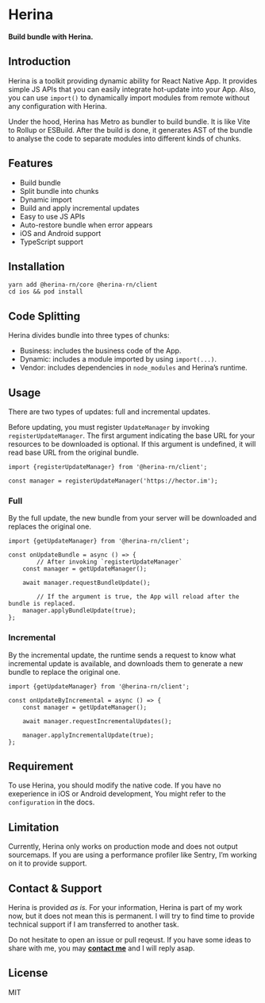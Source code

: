 # Herina

**Build bundle with Herina.**

## Introduction

Herina is a toolkit providing dynamic ability for React Native App. It provides simple JS APIs that you can easily integrate hot-update into your App. Also, you can use `import()` to dynamically import modules from remote without any configuration with Herina.

Under the hood, Herina has Metro as bundler to build bundle. It is like Vite to Rollup or ESBuild. After the build is done, it generates AST of the bundle to analyse the code to separate modules into different kinds of chunks.

## Features

- Build bundle
- Split bundle into chunks
- Dynamic import
- Build and apply incremental updates
- Easy to use JS APIs
- Auto-restore bundle when error appears
- iOS and Android support
- TypeScript support

## Installation

```tsx
yarn add @herina-rn/core @herina-rn/client
cd ios && pod install
```

## Code Splitting

Herina divides bundle into three types of chunks:

- Business: includes the business code of the App.
- Dynamic: includes a module imported by using `import(...)`.
- Vendor: includes dependencies in `node_modules` and Herina’s runtime.

## Usage

There are two types of updates: full and incremental updates.

Before updating, you must register `UpdateManager` by invoking `registerUpdateManager`. The first argument indicating the base URL for your resources to be downloaded is optional. If this argument is undefined, it will read base URL from the original bundle.

```tsx
import {registerUpdateManager} from '@herina-rn/client';

const manager = registerUpdateManager('https://hector.im');
```

### Full

By the full update, the new bundle from your server will be downloaded and replaces the original one.

```tsx
import {getUpdateManager} from '@herina-rn/client';

const onUpdateBundle = async () => {
		// After invoking `registerUpdateManager`
    const manager = getUpdateManager();

    await manager.requestBundleUpdate();

		// If the argument is true, the App will reload after the bundle is replaced.
    manager.applyBundleUpdate(true);
};
```

### Incremental

By the incremental update, the runtime sends a request to know what incremental update is available, and downloads them to generate a new bundle to replace the original one.

```tsx
import {getUpdateManager} from '@herina-rn/client';

const onUpdateByIncremental = async () => {
    const manager = getUpdateManager();

    await manager.requestIncrementalUpdates();

    manager.applyIncrementalUpdate(true);
};
```

## Requirement

To use Herina, you should modify the native code. If you have no exeperience in iOS or Android development, You might refer to the `configuration` in the docs.

## Limitation

Currently, Herina only works on production mode and does not output sourcemaps. If you are using a performance profiler like Sentry, I’m working on it to provide support.

## Contact & Support

Herina is provided *as is.* For your information, Herina is part of my work now, but it does not mean this is permanent. I will try to find time to provide technical support if I am transferred to another task.

Do not hesitate to open an issue or pull reqeust. If you have some ideas to share with me, you may [**contact me**](https://www.notion.so/AutoLayout-3d45b0277a2e4b9d9d3d01c83b4df4e0) and I will reply asap.

## License

MIT